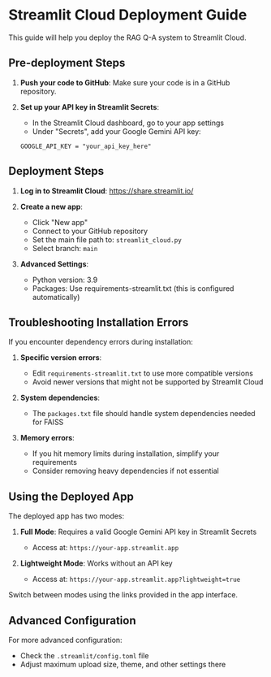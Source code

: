 # Streamlit Cloud Deployment Guide

This guide will help you deploy the RAG Q-A system to Streamlit Cloud.

## Pre-deployment Steps

1. **Push your code to GitHub**:
   Make sure your code is in a GitHub repository.

2. **Set up your API key in Streamlit Secrets**:
   - In the Streamlit Cloud dashboard, go to your app settings
   - Under "Secrets", add your Google Gemini API key:
   ```
   GOOGLE_API_KEY = "your_api_key_here"
   ```

## Deployment Steps

1. **Log in to Streamlit Cloud**: https://share.streamlit.io/

2. **Create a new app**:
   - Click "New app"
   - Connect to your GitHub repository
   - Set the main file path to: `streamlit_cloud.py`
   - Select branch: `main`

3. **Advanced Settings**:
   - Python version: 3.9
   - Packages: Use requirements-streamlit.txt (this is configured automatically)

## Troubleshooting Installation Errors

If you encounter dependency errors during installation:

1. **Specific version errors**:
   - Edit `requirements-streamlit.txt` to use more compatible versions
   - Avoid newer versions that might not be supported by Streamlit Cloud

2. **System dependencies**:
   - The `packages.txt` file should handle system dependencies needed for FAISS

3. **Memory errors**:
   - If you hit memory limits during installation, simplify your requirements
   - Consider removing heavy dependencies if not essential

## Using the Deployed App

The deployed app has two modes:

1. **Full Mode**: Requires a valid Google Gemini API key in Streamlit Secrets
   - Access at: `https://your-app.streamlit.app`

2. **Lightweight Mode**: Works without an API key
   - Access at: `https://your-app.streamlit.app?lightweight=true`

Switch between modes using the links provided in the app interface.

## Advanced Configuration

For more advanced configuration:
- Check the `.streamlit/config.toml` file
- Adjust maximum upload size, theme, and other settings there 